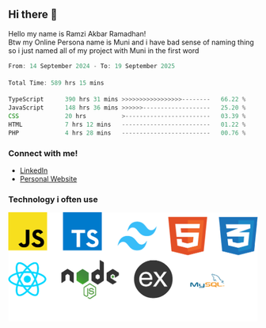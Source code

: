 ## Hi there 👋
Hello my name is Ramzi Akbar Ramadhan!\
Btw my Online Persona name is Muni and i have bad sense of naming thing so i just named all of my project with Muni in the first word
<!--START_SECTION:Muni-->

```Javascript
From: 14 September 2024 - To: 19 September 2025

Total Time: 589 hrs 15 mins

TypeScript      390 hrs 31 mins >>>>>>>>>>>>>>>>>--------   66.22 %
JavaScript      148 hrs 36 mins >>>>>>-------------------   25.20 %
CSS             20 hrs          >------------------------   03.39 %
HTML            7 hrs 12 mins   -------------------------   01.22 %
PHP             4 hrs 28 mins   -------------------------   00.76 %
```

<!--END_SECTION:Muni-->
### Connect with me!
* [LinkedIn](https://www.linkedin.com/in/ramzi-akbar-ramadhan-b8b05a243/)
* [Personal Website](https://www.muniporto.my.id/)
### Technology i often use
![Technology List](assets/techlist.png)
